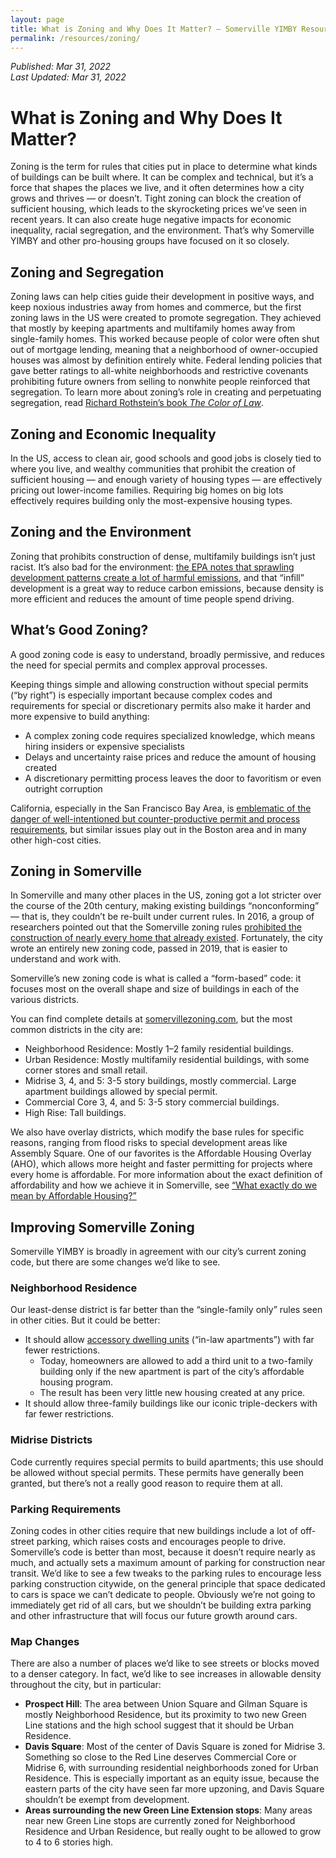 ```yaml
---
layout: page
title: What is Zoning and Why Does It Matter? — Somerville YIMBY Resources
permalink: /resources/zoning/
---
```

_Published: <time datetime="2022-03-31T15:04:00-0400">Mar 31, 2022</time>_  
_Last Updated: <time datetime="2022-03-31T15:04:00-0400">Mar 31, 2022</time>_

# What is Zoning and Why Does It Matter?

Zoning is the term for rules that cities put in place to determine what kinds of buildings can be built where. It can be complex and technical, but it’s a force that shapes the places we live, and it often determines how a city grows and thrives — or doesn’t. Tight zoning can block the creation of sufficient housing, which leads to the skyrocketing prices we’ve seen in recent years. It can also create huge negative impacts for economic inequality, racial segregation, and the environment. That’s why Somerville YIMBY and other pro-housing groups have focused on it so closely.

## Zoning and Segregation

Zoning laws can help cities guide their development in positive ways, and keep noxious industries away from homes and commerce, but the first zoning laws in the US were created to promote segregation. They achieved that mostly by keeping apartments and multifamily homes away from single-family homes. This worked because people of color were often shut out of mortgage lending, meaning that a neighborhood of owner-occupied houses was almost by definition entirely white. Federal lending policies that gave better ratings to all-white neighborhoods and restrictive covenants prohibiting future owners from selling to nonwhite people reinforced that segregation. To learn more about zoning’s role in creating and perpetuating segregation, read [Richard Rothstein’s book _The Color of Law_](https://wwnorton.com/books/the-color-of-law/).

## Zoning and Economic Inequality

In the US, access to clean air, good schools and good jobs is closely tied to where you live, and wealthy communities that prohibit the creation of sufficient housing — and enough variety of housing types — are effectively pricing out lower-income families. Requiring big homes on big lots effectively requires building only the most-expensive housing types.

## Zoning and the Environment

Zoning that prohibits construction of dense, multifamily buildings isn’t just racist. It’s also bad for the environment: [the EPA notes that sprawling development patterns create a lot of harmful emissions](https://www.epa.gov/greenvehicles/fast-facts-transportation-greenhouse-gas-emissions), and that “infill” development is a great way to reduce carbon emissions, because density is more efficient and reduces the amount of time people spend driving.

## What’s Good Zoning?

A good zoning code is easy to understand, broadly permissive, and reduces the need for special permits and complex approval processes.

Keeping things simple and allowing construction without special permits (“by right”) is especially important because complex codes and requirements for special or discretionary permits also make it harder and more expensive to build anything:

* A complex zoning code requires specialized knowledge, which means hiring insiders or expensive specialists
* Delays and uncertainty raise prices and reduce the amount of housing created
* A discretionary permitting process leaves the door to favoritism or even outright corruption 

California, especially in the San Francisco Bay Area, is [emblematic of the danger of well-intentioned but counter-productive permit and process requirements](https://www.nytimes.com/2022/03/13/opinion/berkeley-enrollment-climate-crisis.html), but similar issues play out in the Boston area and in many other high-cost cities.

## Zoning in Somerville

In Somerville and many other places in the US, zoning got a lot stricter over the course of the 20th century, making existing buildings “nonconforming” — that is, they couldn’t be re-built under current rules. In 2016, a group of researchers pointed out that the Somerville zoning rules [prohibited the construction of nearly every home that already existed](https://cityobservatory.org/the-illegal-city-of-somerville/). Fortunately, the city wrote an entirely new zoning code, passed in 2019, that is easier to understand and work with.

Somerville’s new zoning code is what is called a “form-based” code: it focuses most on the overall shape and size of buildings in each of the various districts.

You can find complete details at [somervillezoning.com](https://www.somervillezoning.com/), but the most common districts in the city are:

* Neighborhood Residence: Mostly 1–2 family residential buildings.
* Urban Residence: Mostly multifamily residential buildings, with some corner stores and small retail.
* Midrise 3, 4, and 5: 3-5 story buildings, mostly commercial. Large apartment buildings allowed by special permit.
* Commercial Core 3, 4, and 5: 3-5 story commercial buildings.
* High Rise: Tall buildings.

We also have overlay districts, which modify the base rules for specific reasons, ranging from flood risks to special development areas like Assembly Square. One of our favorites is the Affordable Housing Overlay (AHO), which allows more height and faster permitting for projects where every home is affordable. For more information about the exact definition of affordability and how we achieve it in Somerville, see [“What exactly do we mean by Affordable Housing?”](/resources/affordable-housing/)

## Improving Somerville Zoning

Somerville YIMBY is broadly in agreement with our city’s current zoning code, but there are some changes we’d like to see.

### Neighborhood Residence

Our least-dense district is far better than the “single-family only” rules seen in other cities. But it could be better:

* It should allow [accessory dwelling units](https://www.mass.gov/service-details/smart-growth-smart-energy-toolkit-modules-accessory-dwelling-units-adu) (“in-law apartments”) with far fewer restrictions.
    * Today, homeowners are allowed to add a third unit to a two-family building only if the new apartment is part of the city’s affordable housing program.
    * The result has been very little new housing created at any price.
* It should allow three-family buildings like our iconic triple-deckers with far fewer restrictions.

### Midrise Districts

Code currently requires special permits to build apartments; this use should be allowed without special permits. These permits have generally been granted, but there’s not a really good reason to require them at all.

### Parking Requirements

Zoning codes in other cities require that new buildings include a lot of off-street parking, which raises costs and encourages people to drive. Somerville’s code is better than most, because it doesn’t require nearly as much, and actually sets a maximum amount of parking for construction near transit. We’d like to see a few tweaks to the parking rules to encourage less parking construction citywide, on the general principle that space dedicated to cars is space we can’t dedicate to people. Obviously we’re not going to immediately get rid of all cars, but we shouldn’t be building extra parking and other infrastructure that will focus our future growth around cars.

### Map Changes

There are also a number of places we’d like to see streets or blocks moved to a denser category. In fact, we’d like to see increases in allowable density throughout the city, but in particular:

* **Prospect Hill**: The area between Union Square and Gilman Square is mostly Neighborhood Residence, but its proximity to two new Green Line stations and the high school suggest that it should be Urban Residence.
* **Davis Square**: Most of the center of Davis Square is zoned for Midrise 3. Something so close to the Red Line deserves Commercial Core or Midrise 6, with surrounding residential neighborhoods zoned for Urban Residence. This is especially important as an equity issue, because the eastern parts of the city have seen far more upzoning, and Davis Square shouldn’t be exempt from development.
* **Areas surrounding the new Green Line Extension stops**: Many areas near new Green Line stops are currently zoned for Neighborhood Residence and Urban Residence, but really ought to be allowed to grow to 4 to 6 stories high.
